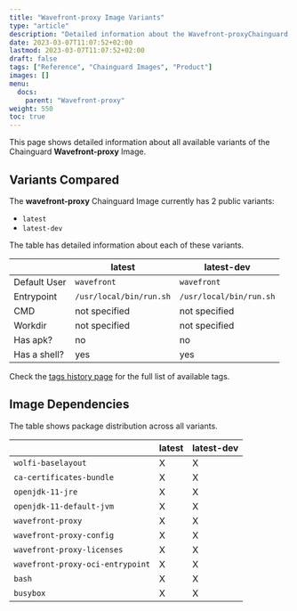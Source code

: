 ```yaml
---
title: "Wavefront-proxy Image Variants"
type: "article"
description: "Detailed information about the Wavefront-proxyChainguard Image variants"
date: 2023-03-07T11:07:52+02:00
lastmod: 2023-03-07T11:07:52+02:00
draft: false
tags: ["Reference", "Chainguard Images", "Product"]
images: []
menu:
  docs:
    parent: "Wavefront-proxy"
weight: 550
toc: true
---
```


This page shows detailed information about all available variants of the Chainguard **Wavefront-proxy** Image.

## Variants Compared
The **wavefront-proxy** Chainguard Image currently has 2 public variants: 

- `latest`
- `latest-dev`

The table has detailed information about each of these variants.

|              | latest                  | latest-dev              |
|--------------|-------------------------|-------------------------|
| Default User | `wavefront`             | `wavefront`             |
| Entrypoint   | `/usr/local/bin/run.sh` | `/usr/local/bin/run.sh` |
| CMD          | not specified           | not specified           |
| Workdir      | not specified           | not specified           |
| Has apk?     | no                      | no                      |
| Has a shell? | yes                     | yes                     |

Check the [tags history page](/chainguard/chainguard-images/reference/wavefront-proxy/tags_history/) for the full list of available tags.
## Image Dependencies
The table shows package distribution across all variants.

|                                  | latest | latest-dev |
|----------------------------------|--------|------------|
| `wolfi-baselayout`               | X      | X          |
| `ca-certificates-bundle`         | X      | X          |
| `openjdk-11-jre`                 | X      | X          |
| `openjdk-11-default-jvm`         | X      | X          |
| `wavefront-proxy`                | X      | X          |
| `wavefront-proxy-config`         | X      | X          |
| `wavefront-proxy-licenses`       | X      | X          |
| `wavefront-proxy-oci-entrypoint` | X      | X          |
| `bash`                           | X      | X          |
| `busybox`                        | X      | X          |

